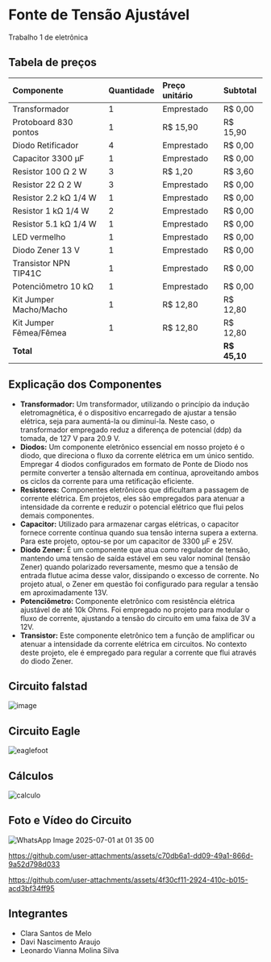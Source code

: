 # Fonte de Tensão Ajustável
Trabalho 1 de eletrônica

## Tabela de preços

| Componente | Quantidade | Preço unitário | Subtotal |
| :--- | :--- | :--- | :--- |
| Transformador | 1 | Emprestado | R$ 0,00 |
| Protoboard 830 pontos | 1 | R$ 15,90 | R$ 15,90 |
| Diodo Retificador | 4 | Emprestado | R$ 0,00 |
| Capacitor 3300 μF | 1 | Emprestado | R$ 0,00 |
| Resistor 100 Ω 2 W | 3 | R$ 1,20 | R$ 3,60 |
| Resistor 22 Ω 2 W | 3 | Emprestado | R$ 0,00 |
| Resistor 2.2 kΩ 1/4 W | 1 | Emprestado | R$ 0,00 |
| Resistor 1 kΩ 1/4 W | 2 | Emprestado | R$ 0,00 |
| Resistor 5.1 kΩ 1/4 W | 1 | Emprestado | R$ 0,00 |
| LED vermelho | 1 | Emprestado | R$ 0,00 |
| Diodo Zener 13 V | 1 | Emprestado | R$ 0,00 |
| Transistor NPN TIP41C | 1 | Emprestado | R$ 0,00 |
| Potenciômetro 10 kΩ | 1 | Emprestado | R$ 0,00 |
| Kit Jumper Macho/Macho | 1 | R$ 12,80 | R$ 12,80 |
| Kit Jumper Fêmea/Fêmea | 1 | R$ 12,80 | R$ 12,80 |
| **Total** | | | **R$ 45,10** |

## Explicação dos Componentes

* **Transformador:** Um transformador, utilizando o princípio da indução eletromagnética, é o dispositivo encarregado de ajustar a tensão elétrica, seja para aumentá-la ou diminuí-la. Neste caso, o transformador empregado reduz a diferença de potencial (ddp) da tomada, de 127 V para 20.9 V.
* **Diodos:** Um componente eletrônico essencial em nosso projeto é o diodo, que direciona o fluxo da corrente elétrica em um único sentido. Empregar 4 diodos configurados em formato de Ponte de Diodo nos permite converter a tensão alternada em contínua, aproveitando ambos os ciclos da corrente para uma retificação eficiente.
* **Resistores:** Componentes eletrônicos que dificultam a passagem de corrente elétrica. Em projetos, eles são empregados para atenuar a intensidade da corrente e reduzir o potencial elétrico que flui pelos demais componentes.
* **Capacitor:** Utilizado para armazenar cargas elétricas, o capacitor fornece corrente contínua quando sua tensão interna supera a externa. Para este projeto, optou-se por um capacitor de 3300 μF e 25V.
* **Diodo Zener:** É um componente que atua como regulador de tensão, mantendo uma tensão de saída estável em seu valor nominal (tensão Zener) quando polarizado reversamente, mesmo que a tensão de entrada flutue acima desse valor, dissipando o excesso de corrente. No projeto atual, o Zener em questão foi configurado para regular a tensão em aproximadamente 13V.
* **Potenciômetro:** Componente eletrônico com resistência elétrica ajustável de até 10k Ohms. Foi empregado no projeto para modular o fluxo de corrente, ajustando a tensão do circuito em uma faixa de 3V a 12V.
* **Transistor:** Este componente eletrônico tem a função de amplificar ou atenuar a intensidade da corrente elétrica em circuitos. No contexto deste projeto, ele é empregado para regular a corrente que flui através do diodo Zener.

## Circuito falstad

![image](https://github.com/user-attachments/assets/9d7d051c-c99d-4670-a207-a018939f6b11)


## Circuito Eagle

![eaglefoot](https://github.com/user-attachments/assets/cc4734fb-183a-4293-b2c0-0d12fd1b003f)

## Cálculos

![calculo](https://github.com/user-attachments/assets/24644876-72a1-4545-81ac-5633578a4635)

## Foto e Vídeo do Circuito

![WhatsApp Image 2025-07-01 at 01 35 00](https://github.com/user-attachments/assets/1f8ea21a-e3fe-4de8-b6ce-d500fbe41903)

https://github.com/user-attachments/assets/c70db6a1-dd09-49a1-866d-9a52d798d033

https://github.com/user-attachments/assets/4f30cf11-2924-410c-b015-acd3bf34ff95

## Integrantes

* Clara Santos de Melo
* Davi Nascimento Araujo
* Leonardo Vianna Molina Silva

